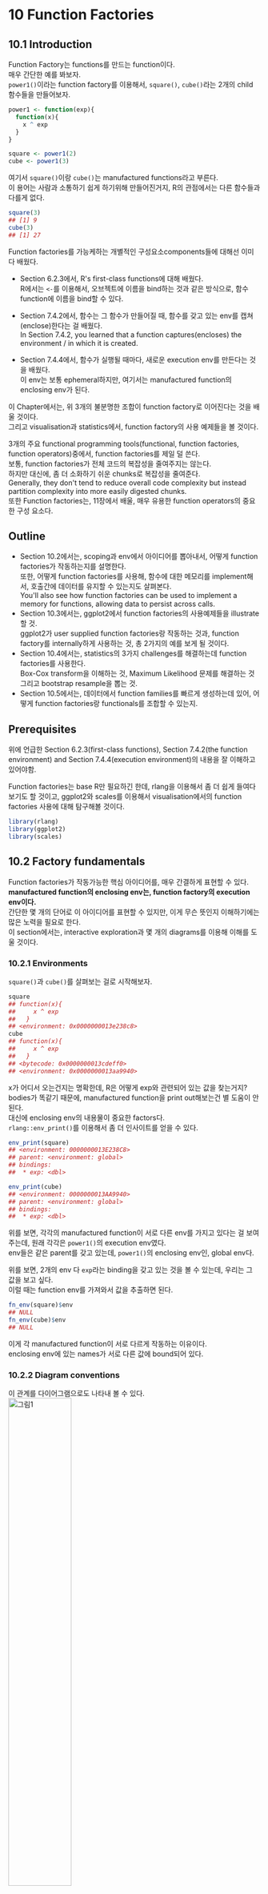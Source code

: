 10 Function Factories
=====================

10.1 Introduction
-----------------

Function Factory는 functions를 만드는 function이다. <br /> 매우 간단한 예를 봐보자. <br /> `power1()`이라는 function factory를 이용해서, `square()`, `cube()`라는 2개의 child 함수들을 만들어보자. <br />

``` r
power1 <- function(exp){
  function(x){
    x ^ exp
  }
}

square <- power1(2)
cube <- power1(3)
```

여기서 `square()`이랑 `cube()`는 manufactured functions라고 부른다. <br /> 이 용어는 사람과 소통하기 쉽게 하기위해 만들어진거지, R의 관점에서는 다른 함수들과 다를게 없다. <br />

``` r
square(3)
## [1] 9
cube(3)
## [1] 27
```

Function factories를 가능케하는 개별적인 구성요소components들에 대해선 이미 다 배웠다. <br />

-   Section 6.2.3에서, R's first-class functions에 대해 배웠다. <br /> R에서는 `<-`를 이용해서, 오브젝트에 이름을 bind하는 것과 같은 방식으로, 함수function에 이름을 bind할 수 있다.

-   Section 7.4.2에서, 함수는 그 함수가 만들어질 때, 함수를 갖고 있는 env를 캡쳐(enclose)한다는 걸 배웠다. <br /> In Section 7.4.2, you learned that a function captures(encloses) the environment / in which it is created.

-   Section 7.4.4에서, 함수가 실행될 때마다, 새로운 execution env를 만든다는 것을 배웠다. <br /> 이 env는 보통 ephemeral하지만, 여기서는 manufactured function의 enclosing env가 된다.

이 Chapter에서는, 위 3개의 불분명한 조합이 function factory로 이어진다는 것을 배울 것이다. <br /> 그리고 visualisation과 statistics에서, function factory의 사용 예제들을 볼 것이다.

3개의 주요 functional programming tools(functional, function factories, function operators)중에서, function factories를 제일 덜 쓴다. <br /> 보통, function factories가 전체 코드의 복잡성을 줄여주지는 않는다.<br /> 하지만 대신에, 좀 더 소화하기 쉬운 chunks로 복잡성을 줄여준다. <br /> Generally, they don't tend to reduce overall code complexity but instead partition complexity into more easily digested chunks. <br /> 또한 Function factories는, 11장에서 배울, 매우 유용한 function operators의 중요한 구성 요소다.

Outline
-------

-   Section 10.2에서는, scoping과 env에서 아이디어를 뽑아내서, 어떻게 function factories가 작동하는지를 설명한다. <br /> 또한, 어떻게 function factories를 사용해, 함수에 대한 메모리를 implement해서, 호출간에 데이터를 유지할 수 있는지도 살펴본다. <br /> You'll also see how function factories can be used to implement a memory for functions, allowing data to persist across calls. <br />
-   Section 10.3에서는, ggplot2에서 function factories의 사용예제들을 illustrate할 것. <br /> ggplot2가 user supplied function factories랑 작동하는 것과, function factory를 internally하게 사용하는 것, 총 2가지의 예를 보게 될 것이다. <br />
-   Section 10.4에서는, statistics의 3가지 challenges를 해결하는데 function factories를 사용한다. <br /> Box-Cox transform을 이해하는 것, Maximum Likelihood 문제를 해결하는 것 그리고 bootstrap resample을 뽑는 것. <br />
-   Section 10.5에서는, 데이터에서 function families를 빠르게 생성하는데 있어, 어떻게 function factories랑 functionals를 조합할 수 있는지.

Prerequisites
-------------

위에 언급한 Section 6.2.3(first-class functions), Section 7.4.2(the function environment) and Section 7.4.4(execution environment)의 내용을 잘 이해하고 있어야함.

Function factories는 base R만 필요하긴 한데, rlang을 이용해서 좀 더 쉽게 들여다보기도 할 것이고, ggplot2와 scales를 이용해서 visualisation에서의 function factories 사용에 대해 탐구해볼 것이다.

``` r
library(rlang)
library(ggplot2)
library(scales)
```

10.2 Factory fundamentals
-------------------------

Function factories가 작동가능한 핵심 아이디어를, 매우 간결하게 표현할 수 있다. <br /> **manufactured function의 enclosing env는, function factory의 execution env이다.** <br /> 간단한 몇 개의 단어로 이 아이디어를 표현할 수 있지만, 이게 무슨 뜻인지 이해하기에는 많은 노력을 필요로 한다. <br /> 이 section에서는, interactive exploration과 몇 개의 diagrams를 이용해 이해를 도울 것이다.

### 10.2.1 Environments

`square()`과 `cube()`를 살펴보는 걸로 시작해보자.

``` r
square
## function(x){
##     x ^ exp
##   }
## <environment: 0x0000000013e238c8>
cube
## function(x){
##     x ^ exp
##   }
## <bytecode: 0x0000000013cdeff0>
## <environment: 0x0000000013aa9940>
```

x가 어디서 오는건지는 명확한데, R은 어떻게 exp와 관련되어 있는 값을 찾는거지? <br /> bodies가 똑같기 때문에, manufactured function을 print out해보는건 별 도움이 안된다. <br /> 대신에 enclosing env의 내용물이 중요한 factors다. <br /> `rlang::env_print()`를 이용해서 좀 더 인사이트를 얻을 수 있다.

``` r
env_print(square)
## <environment: 0000000013E238C8>
## parent: <environment: global>
## bindings:
##  * exp: <dbl>
```

``` r
env_print(cube)
## <environment: 0000000013AA9940>
## parent: <environment: global>
## bindings:
##  * exp: <dbl>
```

위를 보면, 각각의 manufactured function이 서로 다른 env를 가지고 있다는 걸 보여주는데, 원래 각각은 `power1()`의 execution env였다. <br /> env들은 같은 parent를 갖고 있는데, `power1()`의 enclosing env인, global env다.

위를 보면, 2개의 env 다 `exp`라는 binding을 갖고 있는 것을 볼 수 있는데, 우리는 그 값을 보고 싶다. <br /> 이럴 때는 function env를 가져와서 값을 추출하면 된다.

``` r
fn_env(square)$env
## NULL
fn_env(cube)$env
## NULL
```

이게 각 manufactured function이 서로 다르게 작동하는 이유이다. <br /> enclosing env에 있는 names가 서로 다른 값에 bound되어 있다.

### 10.2.2 Diagram conventions

이 관계를 다이어그램으로도 나타내 볼 수 있다. <img src="https://d33wubrfki0l68.cloudfront.net/66b438e96694794ea48f2acc27d43cd4d5998336/a401d/diagrams/function-factories/power-full.png" alt="그림1" style="width:50.0%" />

이 다이어그램에는 뭐가 많지만, 몇몇 디테일은 중요하지 않다. <br /> 2개의 conventions를 이용해 상당히 단순화할 수 있다. <br />

-   모든 free floating symbol은 global env에 산다.

-   분명한 parent가 없는 env라면, global env로부터 inherit한다.

env에만 집중한 이 다이어그램을 보면, `cube()`와 `square()`간의 아무런 직접적인 링크가 없다는걸 볼 수 있다. <br /> <img src="https://d33wubrfki0l68.cloudfront.net/80c8c044530ad592a173a20ae51ac9479e918888/8b4f9/diagrams/function-factories/power-simple.png" alt="그림2" style="width:50.0%" />

왜냐하면 링크는 둘 다 같은 함수의 body를 통해서만 존재하는데, 이 다이어그램에는 존재하지 않는다.

마지막으로, square(10)을 불렀을 때의 execution env를 봐보자.

``` r
square(10)
```

    ## [1] 100

<img src="https://d33wubrfki0l68.cloudfront.net/8b2d86da6125bf4e651d24d7a713114d2bad1ae0/bffac/diagrams/function-factories/power-exec.png" alt="그림3" style="width:50.0%" />

`square()`이, `x ^ exp` 를 실행할 때, `x`는 execution env에서 찾고, `exp`는 enclosing env에서 찾는다.

### 10.2.3 Forcing evaluation

`power1()`에는 lazy evaluation으로 인한 미묘한 버그가 있다. <br /> 이 문제를 묘사하는 예를 보자.

``` r
x <- 2
square <- power1(x)
x <- 3
```

그럼 여기서 square(2)를 하면 무슨 값이 나올까? 4겠지?

``` r
square(x)
```

    ## [1] 27

8이 나온다. 왜냐하면 `x`는, power1()이 실행될 때 evaluate되는 것이 아니고, square()가 실행될 때 evaluate되기 때문이다. <br /> 보통 이런 문제는, function factory를 calling하는 거랑 manufactured function을 calling하는 것 사이에 binding이 바뀔 때, 발생한다. <br /> 이러한 일은 잘 일어나지 않는데, 일어나면 머리 아픈 버그가 발생한다.

이 문제를 `force()`를 사용해서 evaluation을 **forcing**할 수 있다.

``` r
power2 <- function(exp){
  force(exp)
  function(x){
    x ^ exp
  }
}

x <- 2
square <- power2(x)
x <- 3
square(2)
```

    ## [1] 4

이렇게 하면 문제가 없는걸 볼 수 있음. <br /> function factory를 만들 때, argument가 manufactured function에 의해서만 사용되는거라면, `force()`를 이용해서 확실하게 evaluate해라.

### 10.2.4 Stateful functions

Function factories는 함수 호출function invocation간에 state를 유지할 수 있도록 해준다. 이건 Section 6.4.3의 fresh start principle때문에 원래는 힘든 것이다. <br /> 이걸 가능케하는 2가지 것들이 있다.

-   manufactured function의 enclosing env는 unique하고 constant하다.

-   R은 enclosing env에 있는 bindings를 수정해주는, `<<-`라는 특별한 할당 연산자special assignment operator가 있다.

이 아이디어들을 종합해서, 몇 번이나 호출되었는지를 기록하는 함수를 만들어보자.

``` r
new_counter <- function() {
  i <- 0
  
  function() {
    i <<- i + 1
    i
  }
}

counter_one <- new_counter()
counter_two <- new_counter()
```

<img src="https://d33wubrfki0l68.cloudfront.net/31a150f8919ec8b8f8145f3fbd0f7f98705accb6/6d9cc/diagrams/function-factories/counter-1.png" alt="그림4" style="width:50.0%" />

manufactured function이 실행될 때, enclosing env에 있는 `i`를 `i <<- i + 1`이 수정한다. <br /> 각 manufactured function은 독립적인 enclosing env를 가지고 있기 때문에, 독립적인 counts를 갖는다.

``` r
counter_one()
```

    ## [1] 1

``` r
counter_two()
```

    ## [1] 1

``` r
counter_one()
```

    ## [1] 2

<img src="https://d33wubrfki0l68.cloudfront.net/d9f1e3946594c6b857427fdb51248eac957ab841/308f2/diagrams/function-factories/counter-2.png" alt="그림5" style="width:50.0%" />

상태를 저장하는 함수, stateful functions는 적당히 사용하는게 좋다. <br /> 함수가 여러 변수의 state를 managing하는 단계가 되면, 14장의 주제인 R6로 바꾸는게 좋다. <br /> As soon as your function starts managing the state of multiple variables, it's better to switch to R6, the topic of Chapter 14.

### 10.2.5 Garbage collection

대부분의 함수와 같이, garbage collector로 하여금, 함수 안에 만들어지는 용량 큰 temporary object들을 clean up하도록 기대할 수 있다. <br /> 그런데, manufactured function의 경우에는 execution env에 매달려있기 때문에, `rm()`을 사용해서 용량 큰 object들을 명백하게 unbind해줘야 한다. <br /> 아래의 예에서, `g1()`과 `g2()`간의 용량을 비교해보자.

``` r
f1 <- function(n) {
  x <- runif(n)
  m <- mean(x)
  function() m
}

g1 <- f1(1e6)
lobstr::obj_size(g1)
```

    ## 8,013,136 B

``` r
f2 <- function(n) {
  x <- runif(n)
  m <- mean(x)
  rm(x)
  function() m
}

g2 <- f2(1e6)
lobstr::obj_size(g2)
```

    ## 12,976 B

\[그림6\]

### 10.2.6 Exercises

1.  `force()`의 정의는 단순하다:

``` r
force
```

    ## function (x) 
    ## x
    ## <bytecode: 0x0000000012db2750>
    ## <environment: namespace:base>

`force(x)`가 x보다 나은 이유는 무엇일까?

1.  base R은 2개의 function factories, `approxfun()`과 `ecdf()`를 갖고 있다. documentation을 읽고, 이 함수들이 뭘하고 무엇을 return하는지 알아내라. ?approxfun

2.  `i`라는 index를 argument를 받는 함수 `pick()`을 만들어라. argument `x`를 `i`로 subset한 함수를 return해야함. <br /> 그러니까, `pick(1)(x)`은, `x[[1]]`와 같은 것이어야하고, `lapply(mtcars, pick(5))`은, `lapply(mtcars, function(x) x[[5]])`와 같은 것이어야 한다.

pick &lt;- function(){

1.  numeric vector의 ith central moment를 계산하는 함수를 만드는 함수를 만들어라. <br /> 다음의 코드를 실행해봄으로써 잘 만들어졌는지 테스트를 해볼 수 있다.

10.3 Graphical factories
------------------------

ggplot2에서 몇몇 예를 보면서, 유용한 function factories에 대해 탐구해보자

### 10.3.1 Labelling

scales 패키지의 목표 중 하나는, ggplot2에서 라벨label을 customise하기 쉽게 만들어주는 것이다. <br /> 축들axes과 범례legends의 세부 내용을 컨트롤할 수 있는 많은 함수들을 공급provide해준다. <br /> 포맷 함수들formatter functions는, 축 브레이크axis breaks의 외형을 컨트롤할 수 있는 유용한 class of functions다. <br /> 첫 눈에 보기엔 조금 이상하다: number를 형식화format하기 위해 호출하는데, function을 return하니깐.

``` r
y <- c(12345, 123456, 1234567)
comma_format()(y)
```

    ## [1] "12,345"    "123,456"   "1,234,567"

``` r
number_format(scale = 1e-3, suffix = " K")(y)
```

    ## [1] "12 K"    "123 K"   "1 235 K"

즉, 기본 인터페이스는 function factory다. <br /> 언뜻 보기엔, 조금의 이득을 위해서 엄청 복잡하기만 해진 것 같다. <br /> 하지만 ggplot2의 스케일과 좋은 상호작용interaction을 하는게, `label` argument에서 함수를 받아주기 때문.

``` r
df <- data.frame(x = 1, y = y)
par(mfrow = c(2, 2))
core <- ggplot(df, aes(x, y)) +
  geom_point() +
  scale_x_continuous(breaks = 1, labels = NULL) +
  labs(x = NULL, y = NULL)

core
```

![](10-Function-Factories_files/figure-markdown_github/unnamed-chunk-17-1.png)

``` r
core + scale_y_continuous(
  labels = comma_format()
)
```

![](10-Function-Factories_files/figure-markdown_github/unnamed-chunk-17-2.png)

``` r
core + scale_y_continuous(
  labels = number_format(scale = 1e-3, suffix = " K")
)
```

![](10-Function-Factories_files/figure-markdown_github/unnamed-chunk-17-3.png)

``` r
core + scale_y_continuous(
  labels = scientific_format()
)
```

![](10-Function-Factories_files/figure-markdown_github/unnamed-chunk-17-4.png)

### 10.3.2 Histogram bins

`geom_histogram()`의 `binwidth` argument도 함수가 될 수 있다는게 잘 알려진 특성feature이다. <br /> 이건 특히나 유용한게, 각 그룹에 따라 function이 execute될 수 있기 때문에, 다른 측면facets에 따라 다른 binwidth를 가질 수 있다는 것.

이 아이디어를 illustrate, 고정된 binwidth가 유용하지 않은 예를 만들어 보이겠다.

``` r
sd <- c(1, 5, 15)
n <- 100

df <- data.frame(x = rnorm(3 * n, sd = sd), sd = rep(sd, n))

ggplot(df, aes(x)) +
  geom_histogram(binwidth = 2) +
  facet_wrap(~ sd, scales = "free_x") +
  labs(x = NULL)
```

![](10-Function-Factories_files/figure-markdown_github/unnamed-chunk-18-1.png)

여기서 각 facet는 같은 수의 observations를 갖고 있는데, 여기서 variability가 매우 다르다. <br /> binwidths가 달라지게 해서,
